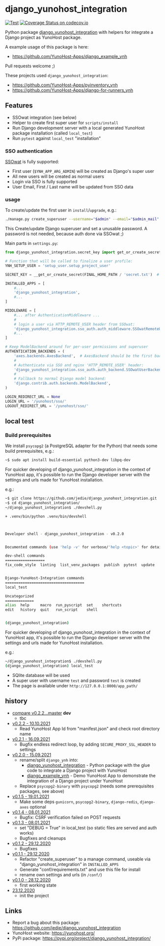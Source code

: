 # django_yunohost_integration

[![Test](https://github.com/YunoHost-Apps/django_yunohost_integration/actions/workflows/pytest.yml/badge.svg)](https://github.com/YunoHost-Apps/django_yunohost_integration/actions/workflows/pytest.yml) [![Coverage Status on codecov.io](https://codecov.io/gh/YunoHost-Apps/django_yunohost_integration/branch/master/graph/badge.svg)](https://codecov.io/gh/YunoHost-Apps/django_yunohost_integration)

Python package [django_yunohost_integration](https://pypi.org/project/django_yunohost_integration/) with helpers for integrate a Django project as YunoHost package.

A example usage of this package is here:

* https://github.com/YunoHost-Apps/django_example_ynh

Pull requests welcome ;)


These projects used `django_yunohost_integration`:

* https://github.com/YunoHost-Apps/pyinventory_ynh
* https://github.com/YunoHost-Apps/django-for-runners_ynh


## Features

* SSOwat integration (see below)
* Helper to create first super user for `scripts/install`
* Run Django development server with a local generated YunoHost package installation (called `local_test`)
* Run `pytest` against `local_test` "installation"


### SSO authentication

[SSOwat](https://github.com/YunoHost/SSOwat) is fully supported:

* First user (`$YNH_APP_ARG_ADMIN`) will be created as Django's super user
* All new users will be created as normal users
* Login via SSO is fully supported
* User Email, First / Last name will be updated from SSO data


### usage

To create/update the first user in `install`/`upgrade`, e.g.:

```bash
./manage.py create_superuser --username="$admin" --email="$admin_mail"
```
This Create/update Django superuser and set a unusable password.
A password is not needed, because auth done via SSOwat ;)

Main parts in `settings.py`:
```python
from django_yunohost_integration.secret_key import get_or_create_secret as __get_or_create_secret

# Function that will be called to finalize a user profile:
YNH_SETUP_USER = 'setup_user.setup_project_user'

SECRET_KEY = __get_or_create_secret(FINAL_HOME_PATH / 'secret.txt')  # /opt/yunohost/$app/secret.txt

INSTALLED_APPS = [
    #...
    'django_yunohost_integration',
    #...
]

MIDDLEWARE = [
    #... after AuthenticationMiddleware ...
    #
    # login a user via HTTP_REMOTE_USER header from SSOwat:
    'django_yunohost_integration.sso_auth.auth_middleware.SSOwatRemoteUserMiddleware',
    #...
]

# Keep ModelBackend around for per-user permissions and superuser
AUTHENTICATION_BACKENDS = (
    'axes.backends.AxesBackend',  # AxesBackend should be the first backend!
    #
    # Authenticate via SSO and nginx 'HTTP_REMOTE_USER' header:
    'django_yunohost_integration.sso_auth.auth_backend.SSOwatUserBackend',
    #
    # Fallback to normal Django model backend:
    'django.contrib.auth.backends.ModelBackend',
)

LOGIN_REDIRECT_URL = None
LOGIN_URL = '/yunohost/sso/'
LOGOUT_REDIRECT_URL = '/yunohost/sso/'
```


## local test

### Build prerequisites

We install `psycopg2` (a PostgreSQL adapter for the Python) that needs some build prerequisites, e.g.:

```bash
~$ sudo apt install build-essential python3-dev libpq-dev
```

For quicker developing of django_yunohost_integration in the context of YunoHost app,
it's possible to run the Django developer server with the settings
and urls made for YunoHost installation.

e.g.:
```bash
~$ git clone https://github.com/jedie/django_yunohost_integration.git
~$ cd django_yunohost_integration/
~/django_yunohost_integration$ ./devshell.py

+ .venv/bin/python .venv/bin/devshell



Developer shell - django_yunohost_integration - v0.2.0


Documented commands (use 'help -v' for verbose/'help <topic>' for details):

dev-shell commands
==================
fix_code_style  linting  list_venv_packages  publish  pytest  update


Django-YunoHost-Integration commands
====================================
local_test

Uncategorized
=============
alias  help     macro  run_pyscript  set    shortcuts
edit   history  quit   run_script    shell


(django_yunohost_integration)
```

For quicker developing of django_yunohost_integration in the context of YunoHost app,
it's possible to run the Django developer server with the settings
and urls made for YunoHost installation.

e.g.:
```bash
~/django_yunohost_integration$ ./devshell.py
(django_yunohost_integration) local_test
```

* SQlite database will be used
* A super user with username `test` and password `test` is created
* The page is available under `http://127.0.0.1:8000/app_path/`


## history

* [compare v0.2.2...master](https://github.com/jedie/django_yunohost_integration/compare/v0.2.2...master) **dev**
  * tbc
* [v0.2.2 - 10.10.2021](https://github.com/jedie/django_yunohost_integration/compare/v0.2.1...v0.2.2)
  * Read YunoHost App Id from "manifest.json" and check root directory name
* [v0.2.1 - 16.09.2021](https://github.com/jedie/django_yunohost_integration/compare/v0.2.0...v0.2.1)
  * Bugfix endless redirect loop, by adding `SECURE_PROXY_SSL_HEADER` to settings
* [v0.2.0 - 15.09.2021](https://github.com/jedie/django_yunohost_integration/compare/v0.1.5...v0.2.0)
  * rename/split `django_ynh` into:
    * [django_yunohost_integration](https://github.com/jedie/django_yunohost_integration) - Python package with the glue code to integrate a Django project with YunoHost
    * [django_example_ynh](https://github.com/YunoHost-Apps/django_example_ynh) - Demo YunoHost App to demonstrate the integration of a Django project under YunoHost
  * Replace `psycopg2-binary` with `psycopg2` (needs some prerequisites packages, see above)
* [v0.1.5 - 19.01.2021](https://github.com/jedie/django_yunohost_integration/compare/v0.1.4...v0.1.5)
  * Make some deps `gunicorn`, `psycopg2-binary`, `django-redis`, `django-axes` optional
* [v0.1.4 - 08.01.2021](https://github.com/jedie/django_yunohost_integration/compare/v0.1.3...v0.1.4)
  * Bugfix: CSRF verification failed on POST requests
* [v0.1.3 - 08.01.2021](https://github.com/jedie/django_yunohost_integration/compare/v0.1.2...v0.1.3)
  * set "DEBUG = True" in local_test (so static files are served and auth works)
  * Bugfixes and cleanups
* [v0.1.2 - 29.12.2020](https://github.com/jedie/django_yunohost_integration/compare/v0.1.1...v0.1.2)
  * Bugfixes
* [v0.1.1 - 29.12.2020](https://github.com/jedie/django_yunohost_integration/compare/v0.1.0...v0.1.1)
  * Refactor "create_superuser" to a manage command, useable via "django_yunohost_integration" in `INSTALLED_APPS`
  * Generate "conf/requirements.txt" and use this file for install
  * rename own settings and urls (in `/conf/`)
* [v0.1.0 - 28.12.2020](https://github.com/jedie/django_yunohost_integration/compare/f578f14...v0.1.0)
  * first working state
* [23.12.2020](https://github.com/jedie/django_yunohost_integration/commit/f578f144a3a6d11d7044597c37d550d29c247773)
  * init the project


## Links

* Report a bug about this package: https://github.com/jedie/django_yunohost_integration
* YunoHost website: https://yunohost.org/
* PyPi package: https://pypi.org/project/django_yunohost_integration/



